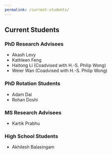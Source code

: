 ```yaml
---
permalink: /current-students/
---
```


## Current Students

### PhD Research Advisees
- Akash Levy
- Kathleen Feng
- Haitong Li (Coadvised with H.-S. Philip Wong)
- Weier Wan (Coadvised with H.-S. Philip Wong)

### PhD Rotation Students
- Adam Dai
- Rohan Doshi

### MS Research Advisees
- Kartik Prabhu

### High School Students
- Akhilesh Balasingam
